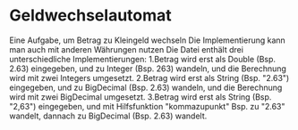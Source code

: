 # Geldwechselautomat
Eine Aufgabe, um Betrag zu Kleingeld wechseln
Die Implementierung kann man auch mit anderen Währungen nutzen
Die Datei enthält drei unterschiedliche Implementierungen:
1.Betrag wird erst als Double (Bsp. 2.63) eingegeben, und zu Integer (Bsp. 263) wandeln, und die Berechnung wird mit zwei Integers umgesetzt.
2.Betrag wird erst als String (Bsp. "2.63") eingegeben, und zu BigDecimal (Bsp. 2.63) wandeln, und die Berechnung wird mit zwei BigDecimal umgesetzt.
3.Betrag wird erst als String (Bsp. "2,63") eingegeben, und mit Hilfsfunktion "kommazupunkt" Bsp. zu "2.63" wandelt, dannach zu BigDecimal (Bsp. 2.63) wandelt.
